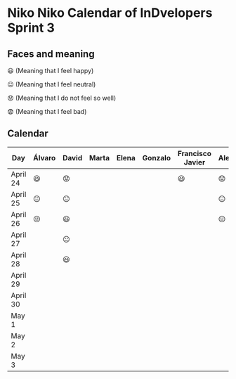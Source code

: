 # Niko Niko Calendar of InDvelopers Sprint 3

## Faces and meaning
:smiley: (Meaning that I feel happy)

:neutral_face: (Meaning that I feel neutral)

:worried: (Meaning that I do not feel so well)

:fearful: (Meaning that I feel bad)


## Calendar

| Day           |     Álvaro    |     David     |     Marta     |     Elena     |    Gonzalo    |Francisco Javier|   Alejandro   |     Luis      |  Juan Pablo   |    Moises     |   Fernando    |
| ------------- | ------------- | ------------- | ------------- | ------------- | ------------- | -------------- | ------------- | ------------- | ------------- | ------------- | ------------- |
| April 24      |   :smiley:    |   :worried:   |               |               |               |   :smiley:     |   :worried:   |       😃      |               |               |   :neutral_face:            |
| April 25      |:neutral_face: | :neutral_face:|               |               |               |                | :neutral_face:| :neutral_face:|               |               |    :neutral_face:           | 
| April 26      |:neutral_face: |   :smiley:    |               |               |               |                | :neutral_face:|               |               |               |    :neutral_face:           |
| April 27      |               | :neutral_face:|               |               |               |                |               |               |               |               |        :neutral_face:        |
| April 28      |               |   :smiley:    |               |               |               |                |               |               |               |               |        :smiley:       |
| April 29      |               |               |               |               |               |                |               |               |               |               |        :neutral_face:        |
| April 30      |               |               |               |               |               |                |               |               |               |               |               |
| May 1         |               |               |               |               |               |                |               |               |               |               |               |
| May 2         |               |               |               |               |               |                |               |               |               |               |               |
| May 3         |               |               |               |               |               |                |               |               |               |               |               |

